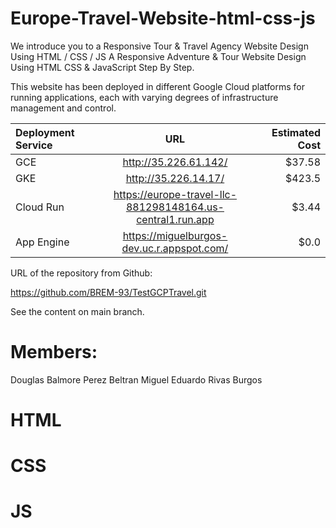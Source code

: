 # Europe-Travel-Website-html-css-js
We introduce you to a  Responsive Tour &amp; Travel Agency Website Design Using HTML / CSS / JS
A Responsive Adventure & Tour Website Design Using HTML CSS  & JavaScript Step By Step.


This website has been deployed in different Google Cloud platforms for running applications, each with varying degrees of infrastructure management and control. 

| Deployment Service |  URL                                                       | Estimated Cost |
|:-------------------|:----------------------------------------------------------:|---------------:|
| GCE                | http://35.226.61.142/                                      | $37.58         |
| GKE                | http://35.226.14.17/                                       | $423.5         |
| Cloud Run          | https://europe-travel-llc-881298148164.us-central1.run.app | $3.44          |
| App Engine         | https://miguelburgos-dev.uc.r.appspot.com/                 | $0.0           |

URL of the repository from Github:

https://github.com/BREM-93/TestGCPTravel.git

See the content on main branch.

# Members: 
Douglas Balmore Perez Beltran
Miguel Eduardo Rivas Burgos

# HTML
# CSS
# JS
